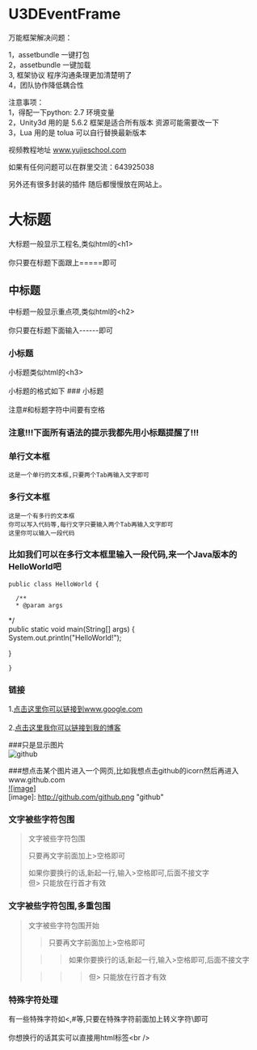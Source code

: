 ﻿# U3DEventFrame


万能框架解决问题：

1，assetbundle  一键打包			
2，assetbundle  一键加载		
3, 框架协议 程序沟通条理更加清楚明了		
4，团队协作降低耦合性 



		
注意事项：		
1，得配一下python: 2.7 环境变量		
2，Unity3d 用的是 5.6.2  框架是适合所有版本 资源可能需要改一下		
3，Lua 用的是 tolua 可以自行替换最新版本

视频教程地址  www.yujieschool.com

如果有任何问题可以在群里交流：643925038

另外还有很多封装的插件  随后都慢慢放在网站上。



大标题  
===================================  
  大标题一般显示工程名,类似html的\<h1\><br />  
  你只要在标题下面跟上=====即可  
  
    
中标题  
-----------------------------------  
  中标题一般显示重点项,类似html的\<h2\><br />  
  你只要在标题下面输入------即可  
    
### 小标题  
  小标题类似html的\<h3\><br />  
  小标题的格式如下 ### 小标题<br />  
  注意#和标题字符中间要有空格  
  
### 注意!!!下面所有语法的提示我都先用小标题提醒了!!!   
  
### 单行文本框  
    这是一个单行的文本框,只要两个Tab再输入文字即可  
          
### 多行文本框    
    这是一个有多行的文本框  
    你可以写入代码等,每行文字只要输入两个Tab再输入文字即可  
    这里你可以输入一段代码  
  
### 比如我们可以在多行文本框里输入一段代码,来一个Java版本的HelloWorld吧  
    public class HelloWorld {  
  
      /**  
      * @param args  
   */  
   public static void main(String[] args) {  
   System.out.println("HelloWorld!");  
  
   }  
  
    }  
### 链接  
1.[点击这里你可以链接到www.google.com](http://www.google.com)<br />  
2.[点击这里我你可以链接到我的博客](http://guoyunsky.iteye.com)<br />  
  
###只是显示图片  
![github](http://github.com/unicorn.png "github")  
  
###想点击某个图片进入一个网页,比如我想点击github的icorn然后再进入www.github.com  
[![image]](http://www.github.com/)  
[image]: http://github.com/github.png "github"  
  
### 文字被些字符包围  
> 文字被些字符包围  
>  
> 只要再文字前面加上>空格即可  
>  
> 如果你要换行的话,新起一行,输入>空格即可,后面不接文字  
> 但> 只能放在行首才有效  
  
### 文字被些字符包围,多重包围  
> 文字被些字符包围开始  
>  
> > 只要再文字前面加上>空格即可  
>  
>  > > 如果你要换行的话,新起一行,输入>空格即可,后面不接文字  
>  
> > > > 但> 只能放在行首才有效  
  
### 特殊字符处理  
有一些特殊字符如<,#等,只要在特殊字符前面加上转义字符\即可<br />  
你想换行的话其实可以直接用html标签\<br /\>  




